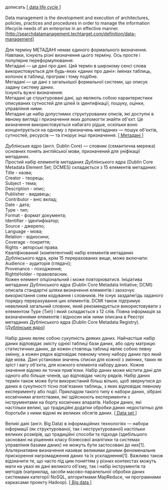 <br> дописать
 [<a href ="https://www.dataone.org/data-life-cycle"> data life cycle </a>] 
<br> <br> Data management is the development and execution of architectures, policies, practices and procedures in order to manage the information
lifecycle needs of an enterprise in an effective manner. [http://searchdatamanagement.techtarget.com/definition/data-management]
<br> <br> Для терміну МЕТАДАНІ немає єдиного формального визначення. Навпаки, існують різні визначення цього терміну. Ось просте і популярне переформулювання:
<br>Метадані — це дані про дані. Цей термін в широкому сенсі слова використовується для будь-яких «даних про дані»: іменах таблиць, колонок в таблиці, програм і тому подібне.
<br>Метадані — це дані з загальнішої формальної системи, що описує задану систему даних.
<br>Існують вужчі визначення:
<br>Метадані це структуровані дані, що являють собою характеристики описуваних сутностей для цілей їх ідентифікації, пошуку, оцінки, управління ними.
<br>Метадані це набір допустимих структурованих описів, які доступні в явному вигляді і призначення яких допомогти знайти об'єкт. Це визначення використовується набагато рідше, оскільки воно концентрується на одному з призначень метаданих — пошук об'єктів, сутностей, ресурсів — та ігнорує інші призначення.
[<a href ="https://uk.wikipedia.org/wiki/%D0%9C%D0%B5%D1%82%D0%B0%D0%B4%D0%B0%D0%BD%D1%96"> Метадані </a>]
 <br><br> Дублінське ядро (англ. Dublin Core) — словник (семантична мережа) основних понять англійської мови, призначений для уніфікації метаданих.
<br>Простий набір елементів метаданих Дублінського ядра (Dublin Core Metadata Element Set; DCMES) складається з 15 елементів метаданих:
<br>Title - назва;
<br>Creator - творець;
<br>Subject - тема;
<br>Description - опис;
<br>Publisher - видавець;
<br>Contributor - вніс вклад;
<br>Date - дата;
<br>Type - тип;
<br>Format - формат документа;
<br>Identifier - ідентифікатор;
<br>Source - джерело;
<br>Language - мова;
<br>Relation - відносини;
<br>Coverage - покриття;
<br>Rights - авторські права.
<br>Кваліфікований (компетентний) набір елементів метаданих Дублінського ядра, крім 15 перерахованих вище, може включати:
<br>Audience - аудиторія (глядачі);
<br>Provenance - походження;
<br>RightsHolder - правовласник.
<br>Кожен елемент опціональний і може повторюватися. Ініціатива метаданих Дублінського ядра (Dublin Core Metadata Initiative; DCMI) описала стандартні шляхи визначення елементів і заохочує використання схем кодування і словників. Не існує заздалегідь заданого порядку перерахування цих елементів. DCMI також підтримує невеликий загальний словник, який рекомендується використовувати з елементом Type (Тип) і який складається з 12 слів.
Повна інформація за визначеннями елементів і відносин між ними описана в Реєстрі метаданих Дублінського ядра (Dublin Core Metadata Registry).
 [<a href ="https://ru.wikipedia.org/wiki/%D0%94%D1%83%D0%B1%D0%BB%D0%B8%D0%BD%D1%81%D0%BA%D0%BE%D0%B5_%D1%8F%D0%B4%D1%80%D0%BE">Дублінське ядро</a>]
 <br> <br>Набір даних являє собою сукупність деяких даних. Найчастіше набір даних відповідає змісту однієї таблиці бази даних, або одну матрицю статистичних даних, де кожен стовпець таблиці являє собою певну змінну, а кожен рядок відповідає певному члену набору даних про який йде мова. Дані установки значень списки для кожної з змінних, таких як зріст і вагу об'єкта, для кожного елемента набору даних. Кожне значення відомо як точки прив'язки. Набір даних може містити дані для одного або більше членів, що відповідає числу рядків. Набір даних термін також може бути використаний більш вільно, щоб звернутися до даних в сукупності тісно пов'язаних таблиць, з яких відповідає певному експерименту або події. Прикладом такого типу є набори даних, зібрані космічними агентствами, які здійснюють експерименти з інструментами на борту космічних апаратів. Набори даних, які настільки великі, що традиційні додатки обробки даних недостатньо для боротьби з ними відомі як великих обсягів даних. [<a href ="https://en.wikipedia.org/wiki/Data_set"> Data set </a>]
 <br> <br> Вели́кі да́ні (англ. Big Data) в інформаційних технологіях — набори інформації (як структурованої, так і неструктурованої) настільки великих розмірів, що традиційні способи та підходи (здебільшого засновані на рішеннях класу бізнесової аналітики та системах управління базами даних) не можуть бути застосовані до них[1]. Альтернативне визначення називає великими даними феноменальне прискорення нагромадження даних та їх ускладнення[1]. Важливо також відзначити те, що часто під цим поняттям у різних контекстах можуть мати на увазі як дані великого об'єму, так і набір інструментів та методів (наприклад, засоби масово-паралельної обробки даних системами категорії NoSQL, алгоритмами MapReduce, чи програмними каркасами проекту Hadoop). [<a href ="https://uk.wikipedia.org/wiki/%D0%92%D0%B5%D0%BB%D0%B8%D0%BA%D1%96_%D0%B4%D0%B0%D0%BD%D1%96"> Big data </a>]
 <br>
 
